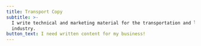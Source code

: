 ```yaml
---
title: Transport Copy
subtitle: >-
  I write technical and marketing material for the transportation and logistics
  industry.
button_text: I need written content for my business!
---
```


